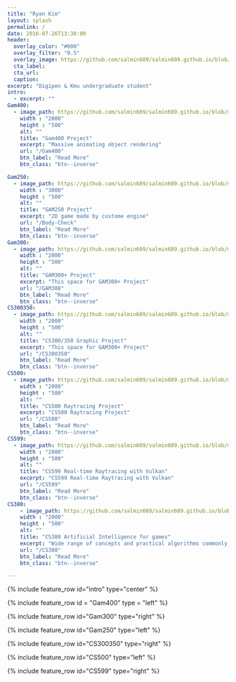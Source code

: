 ```yaml
---
title: "Ryan Kim"
layout: splash
permalink: /
date: 2016-07-26T13:38:00
header:
  overlay_color: "#000"
  overlay_filter: "0.5"
  overlay_image: https://github.com/salmin609/salmin609.github.io/blob/master/images/Gam400_DisplayImg.png?raw=true
  cta_label:
  cta_url:
  caption:
excerpt: "Digipen & Kmu undergraduate student"
intro:
  - excerpt: ""
Gam400:
  - image_path: https://github.com/salmin609/salmin609.github.io/blob/master/images/Gam400_DisplayImg.png?raw=true
    width : "2000"
    height : "500"
    alt: ""
    title: "Gam400 Project"
    excerpt: "Massive animating object rendering"
    url: "/Gam400"
    btn_label: "Read More"
    btn_class: "btn--inverse"

Gam250:
  - image_path: https://github.com/salmin609/salmin609.github.io/blob/master/images/BodyCheck_title.JPG?raw=true
    width : "3000"
    height : "500"
    alt: ""
    title: "GAM250 Project"
    excerpt: "2D game made by custome engine"
    url: "/Body-Check"
    btn_label: "Read More"
    btn_class: "btn--inverse"
Gam300:
  - image_path: https://github.com/salmin609/salmin609.github.io/blob/master/images/Gam300DisplayImg.png?raw=true
    width : "2000"
    height : "500"
    alt: ""
    title: "GAM300+ Project"
    excerpt: "This space for GAM300+ Project"
    url: "/GAM300"
    btn_label: "Read More"
    btn_class: "btn--inverse"
CS300350:
  - image_path: https://github.com/salmin609/salmin609.github.io/blob/master/images/300350DisplayImg.png?raw=true
    width : "2000"
    height : "500"
    alt: ""
    title: "CS300/350 Graphic Project"
    excerpt: "This space for GAM300+ Project"
    url: "/CS300350"
    btn_label: "Read More"
    btn_class: "btn--inverse"
CS500:
  - image_path: https://github.com/salmin609/salmin609.github.io/blob/master/images/RayTracingImage.png?raw=true
    width : "2000"
    height : "500"
    alt: ""
    title: "CS500 Raytracing Project"
    excerpt: "CS500 Raytracing Project"
    url: "/CS500"
    btn_label: "Read More"
    btn_class: "btn--inverse"
CS599:
  - image_path: https://github.com/salmin609/salmin609.github.io/blob/master/images/399_4.png?raw=true
    width : "2000"
    height : "500"
    alt: ""
    title: "CS599 Real-time Raytracing with Vulkan"
    excerpt: "CS599 Real-time Raytracing with Vulkan"
    url: "/CS599"
    btn_label: "Read More"
    btn_class: "btn--inverse"
CS380:
    - image_path: https://github.com/salmin609/salmin609.github.io/blob/master/images/399_4.png?raw=true
    width : "2000"
    height : "500"
    alt: ""
    title: "CS380 Artificial Intelligence for games"
    excerpt: "Wide range of concepts and practical algorithms commonly used to solve game AI problems"
    url: "/CS380"
    btn_label: "Read More"
    btn_class: "btn--inverse"

---
```




{% include feature_row id="intro" type="center" %}

{% include feature_row id = "Gam400" type = "left" %}

{% include feature_row id="Gam300" type="right" %}

{% include feature_row id="Gam250" type="left" %}

{% include feature_row id="CS300350" type="right" %}

{% include feature_row id="CS500" type="left" %}

{% include feature_row id="CS599" type="right" %}
